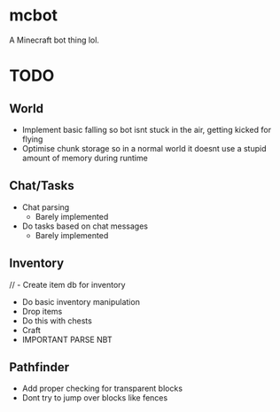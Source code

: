 # mcbot
A Minecraft bot thing lol.

# TODO
## World
 - Implement basic falling so bot isnt stuck in the air, getting kicked for flying
 - Optimise chunk storage so in a normal world it doesnt use a stupid amount of memory during runtime
## Chat/Tasks
 - Chat parsing
   - Barely implemented
 - Do tasks based on chat messages
   - Barely implemented
## Inventory
// - Create item db for inventory
 - Do basic inventory manipulation
 - Drop items
 - Do this with chests
 - Craft
 - IMPORTANT PARSE NBT
## Pathfinder
 - Add proper checking for transparent blocks
 - Dont try to jump over blocks like fences

